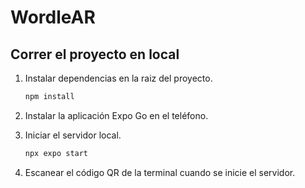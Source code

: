 # WordleAR

## Correr el proyecto en local

1) Instalar dependencias en la raiz del proyecto.

   ```bash
   npm install
   ```

2) Instalar la aplicación Expo Go en el teléfono.

3) Iniciar el servidor local.

   ```bash
   npx expo start
   ```

4) Escanear el código QR de la terminal cuando se inicie el servidor.
